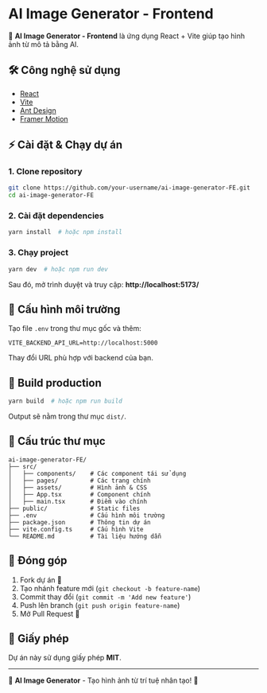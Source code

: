 # AI Image Generator - Frontend

🚀 **AI Image Generator - Frontend** là ứng dụng React + Vite giúp tạo hình ảnh từ mô tả bằng AI.

## 🛠 Công nghệ sử dụng
- [React](https://reactjs.org/)
- [Vite](https://vitejs.dev/)
- [Ant Design](https://ant.design/)
- [Framer Motion](https://www.framer.com/motion/)

## ⚡ Cài đặt & Chạy dự án

### 1. Clone repository
```sh
git clone https://github.com/your-username/ai-image-generator-FE.git
cd ai-image-generator-FE
```

### 2. Cài đặt dependencies
```sh
yarn install  # hoặc npm install
```

### 3. Chạy project
```sh
yarn dev  # hoặc npm run dev
```
Sau đó, mở trình duyệt và truy cập: **http://localhost:5173/**

## 📝 Cấu hình môi trường
Tạo file `.env` trong thư mục gốc và thêm:
```
VITE_BACKEND_API_URL=http://localhost:5000
```
Thay đổi URL phù hợp với backend của bạn.

## 🚀 Build production
```sh
yarn build  # hoặc npm run build
```
Output sẽ nằm trong thư mục `dist/`.

## 📂 Cấu trúc thư mục
```
ai-image-generator-FE/
├── src/
│   ├── components/    # Các component tái sử dụng
│   ├── pages/         # Các trang chính
│   ├── assets/        # Hình ảnh & CSS
│   ├── App.tsx        # Component chính
│   ├── main.tsx       # Điểm vào chính
├── public/            # Static files
├── .env               # Cấu hình môi trường
├── package.json       # Thông tin dự án
├── vite.config.ts     # Cấu hình Vite
└── README.md          # Tài liệu hướng dẫn
```

## 🤝 Đóng góp
1. Fork dự án 🍴
2. Tạo nhánh feature mới (`git checkout -b feature-name`)
3. Commit thay đổi (`git commit -m 'Add new feature'`)
4. Push lên branch (`git push origin feature-name`)
5. Mở Pull Request 🚀

## 📜 Giấy phép
Dự án này sử dụng giấy phép **MIT**.

---
🎨 **AI Image Generator** - Tạo hình ảnh từ trí tuệ nhân tạo! 🚀

